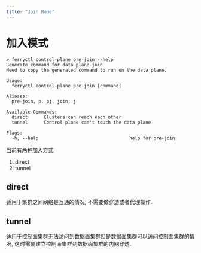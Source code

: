 ```yaml
---
title: "Join Mode"
---
```


# 加入模式

``` console
> ferryctl control-plane pre-join --help
Generate command for data plane join
Need to copy the generated command to run on the data plane.

Usage:
  ferryctl control-plane pre-join [command]

Aliases:
  pre-join, p, pj, join, j

Available Commands:
  direct      Clusters can reach each other
  tunnel      Control plane can't touch the data plane

Flags:
  -h, --help                                  help for pre-join
```
当前有两种加入方式

1. direct
2. tunnel

## direct

适用于集群之间网络是互通的情况,
不需要做穿透或者代理操作.


## tunnel

适用于控制面集群无法访问到数据面集群但是数据面集群可以访问控制面集群的情况,
这时需要建立控制面集群到数据面集群的内网穿透.
